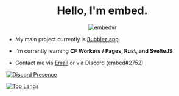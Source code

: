 <h1 align="center">Hello, I'm embed.</h1>
<p align="center"> <img src="https://komarev.com/ghpvc/?username=embedvr" alt="embedvr" /> </p>

- My main project currently is [Bubblez.app](https://bubblez.app)

- I’m currently learning **CF Workers / Pages, Rust, and SvelteJS**

- Contact me via [Email](mailto:brydon@astolfo.co) or via Discord (embed#2752)

[![Discord Presence](https://lanyard.cnrad.dev/api/476641014841475084)](https://discord.com/users/476641014841475084)

[![Top Langs](https://github-readme-stats.vercel.app/api/top-langs/?username=embedvr)](https://github.com/anuraghazra/github-readme-stats)

